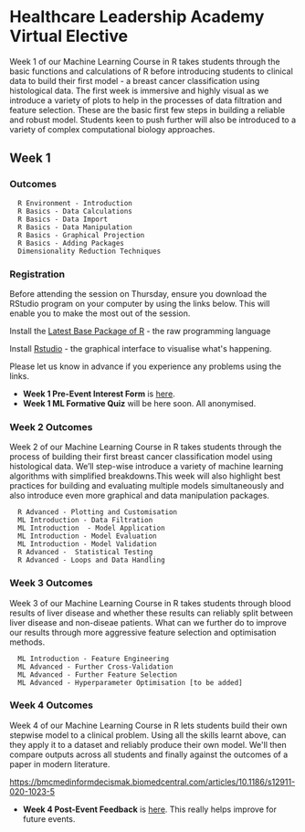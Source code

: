 # Healthcare Leadership Academy Virtual Elective

Week 1 of our Machine Learning Course in R takes students through the basic functions and calculations of R before introducing students to clinical data to build their first model - a breast cancer classification using histological data. The first week is immersive and highly visual as we introduce a variety of plots to help in the processes of data filtration and feature selection. These are the basic first few steps in building a reliable and robust model. Students keen to push further will also be introduced to a variety of complex computational biology approaches.

## Week 1
### Outcomes
      R Environment - Introduction
      R Basics - Data Calculations
      R Basics - Data Import
      R Basics - Data Manipulation
      R Basics - Graphical Projection
      R Basics - Adding Packages
      Dimensionality Reduction Techniques
### Registration     

Before attending the session on Thursday, ensure you download the RStudio program on your computer by using the links below. This will enable you to make the most out of the session.

Install the [Latest Base Package of R](http://www.r-project.org/) - the raw programming language

Install [Rstudio](https://rstudio.com/products/rstudio/download/#download) - the graphical interface to visualise what's happening.

Please let us know in advance if you experience any problems using the links.

- **Week 1 Pre-Event Interest Form** is [here](https://forms.office.com/Pages/ResponsePage.aspx?id=yRJQnBa2wkSpF2aBT74-h4_904xzEU1Hr6_KZJuPREVUMEdRSDZMVTJWWFVaTVJaR1lSSE8xOU5PUC4u).
- **Week 1 ML Formative Quiz** will be here soon. All anonymised.

### Week 2 Outcomes

Week 2 of our Machine Learning Course in R takes students through the process of building their first breast cancer classification model using histological data. We’ll step-wise introduce a variety of machine learning algorithms with simplified breakdowns.This week will also highlight best practices for building and evaluating multiple models simultaneously and also introduce even more graphical and data manipulation packages.

      R Advanced - Plotting and Customisation
      ML Introduction - Data Filtration
      ML Introduction  - Model Application
      ML Introduction - Model Evaluation
      ML Introduction - Model Validation
      R Advanced -  Statistical Testing
      R Advanced - Loops and Data Handling

### Week 3 Outcomes

Week 3 of our Machine Learning Course in R takes students through blood results of liver disease and whether these results can reliably split between liver disease and non-diseae patients. What can we further do to improve our results through more aggressive feature selection and optimisation methods.

      ML Introduction - Feature Engineering
      ML Advanced - Further Cross-Validation
      ML Advanced - Further Feature Selection
      ML Advanced - Hyperparameter Optimisation [to be added]
      
### Week 4 Outcomes
Week 4 of our Machine Learning Course in R lets students build their own stepwise model to a clinical problem. Using all the skills learnt above, can they apply it to a dataset and reliably produce their own model. We'll then compare outputs across all students and finally against the outcomes of a paper in modern literature.

https://bmcmedinformdecismak.biomedcentral.com/articles/10.1186/s12911-020-1023-5

- **Week 4 Post-Event Feedback** is [here](https://forms.office.com/Pages/ResponsePage.aspx?id=yRJQnBa2wkSpF2aBT74-h4_904xzEU1Hr6_KZJuPREVUQlREUFpLSUNESTRWTEVUSTgyTEk3WjRITS4u).
This really helps improve for future events.
